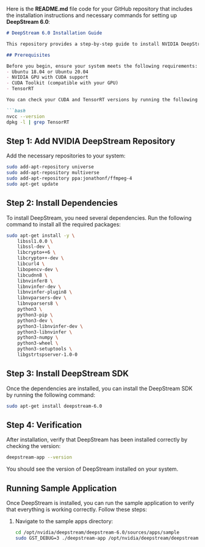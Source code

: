Here is the **README.md** file code for your GitHub repository that includes the installation instructions and necessary commands for setting up **DeepStream 6.0**:

```markdown
# DeepStream 6.0 Installation Guide

This repository provides a step-by-step guide to install NVIDIA DeepStream SDK 6.0 on a compatible system.

## Prerequisites

Before you begin, ensure your system meets the following requirements:
- Ubuntu 18.04 or Ubuntu 20.04
- NVIDIA GPU with CUDA support
- CUDA Toolkit (compatible with your GPU)
- TensorRT

You can check your CUDA and TensorRT versions by running the following commands:

```bash
nvcc --version
dpkg -l | grep TensorRT
```

## Step 1: Add NVIDIA DeepStream Repository

Add the necessary repositories to your system:

```bash
sudo add-apt-repository universe
sudo add-apt-repository multiverse
sudo add-apt-repository ppa:jonathonf/ffmpeg-4
sudo apt-get update
```

## Step 2: Install Dependencies

To install DeepStream, you need several dependencies. Run the following command to install all the required packages:

```bash
sudo apt-get install -y \
    libssl1.0.0 \
    libssl-dev \
    libcrypto++6 \
    libcrypto++-dev \
    libcurl4 \
    libopencv-dev \
    libcudnn8 \
    libnvinfer8 \
    libnvinfer-dev \
    libnvinfer-plugin8 \
    libnvparsers-dev \
    libnvparsers8 \
    python3 \
    python3-pip \
    python3-dev \
    python3-libnvinfer-dev \
    python3-libnvinfer \
    python3-numpy \
    python3-wheel \
    python3-setuptools \
    libgstrtspserver-1.0-0
```

## Step 3: Install DeepStream SDK

Once the dependencies are installed, you can install the DeepStream SDK by running the following command:

```bash
sudo apt-get install deepstream-6.0
```

## Step 4: Verification

After installation, verify that DeepStream has been installed correctly by checking the version:

```bash
deepstream-app --version
```

You should see the version of DeepStream installed on your system.

## Running Sample Application

Once DeepStream is installed, you can run the sample application to verify that everything is working correctly. Follow these steps:

1. Navigate to the sample apps directory:

    ```bash
    cd /opt/nvidia/deepstream/deepstream-6.0/sources/apps/sample
    sudo GST_DEBUG=3 ./deepstream-app /opt/nvidia/deepstream/deepstream-6.0/samples/streams/sample_720p.h264
